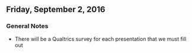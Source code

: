 ## Friday, September 2, 2016

### General Notes
- There will be a Qualtrics survey for each presentation that we must fill out
